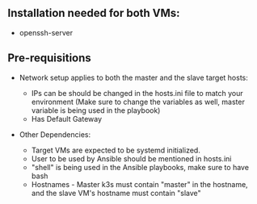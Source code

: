 ## Installation needed for both VMs: 
   - openssh-server

## Pre-requisitions
- Network setup applies to both the master and the slave target hosts:
    - IPs can be should be changed in the hosts.ini file to match your environment (Make sure to change the variables as well, master variable is being used in the playbook) 
    - Has Default Gateway

- Other Dependencies:
    - Target VMs are expected to be systemd initialized. 
    - User to be used by Ansible should be mentioned in hosts.ini
    - "shell" is being used in the Ansible playbooks, make sure to have bash 
    - Hostnames - Master k3s must contain "master" in the hostname, and the slave VM's hostname must contain "slave"